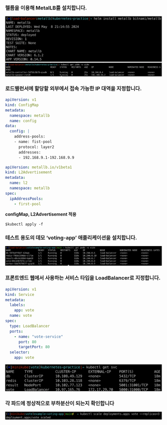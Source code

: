 ### 헬름을 이용해 MetalLB를 설치합니다.

![alt text](image-2.png)
![alt text](image-3.png)

### 로드밸런서에 할당할 외부에서 접속 가능한 IP 대역을 지정합니다.

```yaml
apiVersion: v1
kind: ConfigMap
metadata:
  namespace: metallb
  name: config
data:
  config: |
    address-pools:
    - name: fist-pool
      protocol: layer2
      addresses:
      - 192.168.9.1-192.168.9.9
```

```yaml
apiVersion: metallb.io/v1beta1
kind: L2Advertisement
metadata:
  name: l2
  namespace: metallb
spec:
  ipAddressPools:
    - first-pool
```

**configMap, L2Advertisement 적용**

```shell
$kubectl apply -f
```

### 테스트 용도의 데모 ‘voting-app’ 애플리케이션을 설치합니다.

![alt text](image-4.png)

### 프론트엔드 웹에서 사용하는 서비스 타입을 LoadBalancer로 지정합니다.

```yaml
apiVersion: v1
kind: Service
metadata:
  labels:
    app: vote
  name: vote
spec:
  type: LoadBalancer
  ports:
    - name: "vote-service"
      port: 80
      targetPort: 80
  selector:
    app: vote
```

![alt text](image-7.png)

### 각 파드에 정상적으로 부하분산이 되는지 확인합니다

![alt text](image-6.png)

